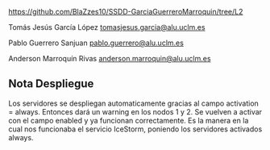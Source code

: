 https://github.com/BlaZzes10/SSDD-GarciaGuerreroMarroquin/tree/L2

Tomás Jesús García López tomasjesus.garcia@alu.uclm.es

Pablo Guerrero Sanjuan pablo.guerrero@alu.uclm.es

Anderson Marroquín Rivas anderson.marroquin@alu.uclm.es


## Nota Despliegue
Los servidores se despliegan automaticamente gracias al campo activation = always. Entonces dará un warning en los nodos 1 y 2.
Se vuelven a activar con el campo enabled y ya funcionan correctamente. Es la manera en la cual nos funcionaba el servicio IceStorm, poniendo los servidores activados always.
